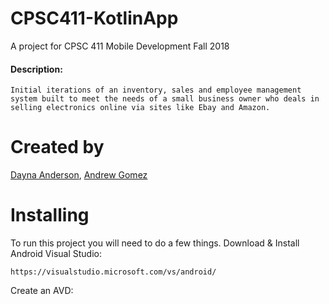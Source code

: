 # CPSC411-KotlinApp
A project for CPSC 411 Mobile Development Fall 2018
#### Description:
```
Initial iterations of an inventory, sales and employee management system built to meet the needs of a small business owner who deals in selling electronics online via sites like Ebay and Amazon.
```
# Created by
[Dayna Anderson](https://github.com/Dayna-A), 
[Andrew Gomez](https://github.com/andrewtgomez96)

# Installing
To run this project you will need to do a few things.
Download & Install Android Visual Studio:
```
https://visualstudio.microsoft.com/vs/android/
```
Create an AVD:

